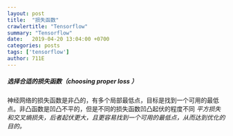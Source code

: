 ```yaml
---
layout: post
title:  "损失函数"
crawlertitle: "Tensorflow"
summary: "Tensorflow"
date:   2019-04-20 13:04:00 +0700
categories: posts
tags: ['tensorflow']
author: 711E
---
```

##### 选择合适的损失函数（choosing proper loss ）
神经网络的损失函数是非凸的，有多个局部最低点，目标是找到一个可用的最低点。非凸函数是凹凸不平的，但是不同的损失函数凹凸起伏的程度不同 *平方损失和交叉熵损失，后者起伏更大，且更容易找到一个可用的最低点，从而达到优化的目的。*
